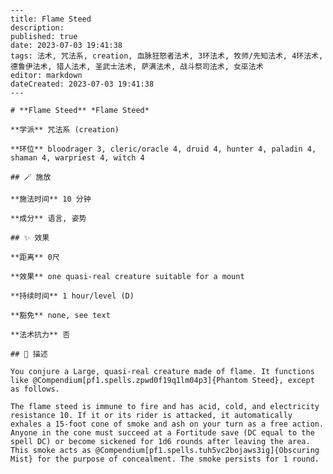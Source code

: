 
    ---
    title: Flame Steed
    description: 
    published: true
    date: 2023-07-03 19:41:38
    tags: 法术, 咒法系, creation, 血脉狂怒者法术, 3环法术, 牧师/先知法术, 4环法术, 德鲁伊法术, 猎人法术, 圣武士法术, 萨满法术, 战斗祭司法术, 女巫法术
    editor: markdown
    dateCreated: 2023-07-03 19:41:38
    ---

    # **Flame Steed** *Flame Steed*

    **学派** 咒法系 (creation) 

    **环位** bloodrager 3, cleric/oracle 4, druid 4, hunter 4, paladin 4, shaman 4, warpriest 4, witch 4

    ## 🪄 施放

    **施法时间** 10 分钟

    **成分** 语言, 姿势

    ## ✨ 效果  

    **距离** 0尺 

    **效果** one quasi-real creature suitable for a mount 

    **持续时间** 1 hour/level (D) 

    **豁免** none, see text

    **法术抗力** 否

    ## 📖 描述

    You conjure a Large, quasi-real creature made of flame. It functions like @Compendium[pf1.spells.zpwd0f19q1lm04p3]{Phantom Steed}, except as follows.

    The flame steed is immune to fire and has acid, cold, and electricity resistance 10. If it or its rider is attacked, it automatically exhales a 15-foot cone of smoke and ash on your turn as a free action. Anyone in the cone must succeed at a Fortitude save (DC equal to the spell DC) or become sickened for 1d6 rounds after leaving the area. This smoke acts as @Compendium[pf1.spells.tuh5vc2bojaws3ig]{Obscuring Mist} for the purpose of concealment. The smoke persists for 1 round.
    